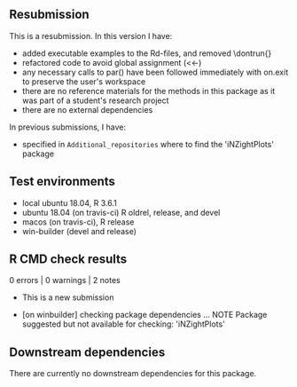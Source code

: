## Resubmission
This is a resubmission. In this version I have:
* added executable examples to the Rd-files, and removed \dontrun{}
* refactored code to avoid global assignment (<<-)
* any necessary calls to par() have been followed immediately with on.exit
  to preserve the user's workspace
* there are no reference materials for the methods in this package
  as it was part of a student's research project
* there are no external dependencies

In previous submissions, I have:
* specified in `Additional_repositories` where to find the 'iNZightPlots' package

## Test environments
* local ubuntu 18.04, R 3.6.1
* ubuntu 18.04 (on travis-ci) R oldrel, release, and devel
* macos (on travis-ci), R release
* win-builder (devel and release)

## R CMD check results

0 errors | 0 warnings | 2 notes

* This is a new submission

* [on winbuilder] checking package dependencies ... NOTE
  Package suggested but not available for checking: 'iNZightPlots'

## Downstream dependencies

There are currently no downstream dependencies for this package.
